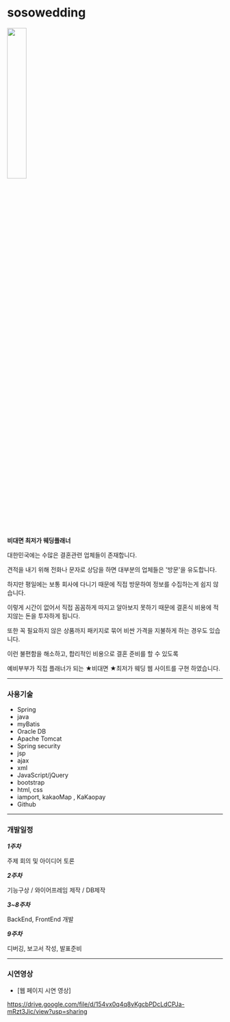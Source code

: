 # sosowedding

<img src="https://user-images.githubusercontent.com/63235257/87305051-c916ed80-c550-11ea-92b3-49a965f8600c.png" width="30%" height="30%">

<strong> 비대면 최저가 웨딩플래너 </strong> 


대한민국에는 수많은 결혼관련 업체들이 존재합니다.

견적을 내기 위해 전화나 문자로 상담을 하면 대부분의 업체들은 '방문'을 유도합니다.

하지만 평일에는 보통 회사에 다니기 때문에 직접 방문하여 정보를 수집하는게 쉽지 않습니다.

이렇게 시간이 없어서 직접 꼼꼼하게 따지고 알아보지 못하기 때문에 결혼식 비용에 적지않는 돈을 투자하게 됩니다.

또한 꼭 필요하지 않은 상품까지 패키지로 묶어 비싼 가격을 지불하게 하는 경우도 있습니다.

이런 불편함을 해소하고, 합리적인 비용으로 결혼 준비를 할 수 있도록 

예비부부가 직접 플래너가 되는 ★비대면 ★최저가 웨딩 웹 사이트를 구현 하였습니다.



***

### 사용기술

+ Spring
+ java
+ myBatis
+ Oracle DB
+ Apache Tomcat
+ Spring security
+ jsp
+ ajax
+ xml
+ JavaScript/jQuery
+ bootstrap
+ html, css
+ iamport, kakaoMap , KaKaopay
+ Github

***

### 개발일정

***1주차***

주제 회의 및 아이디어 토론 

***2주차***

기능구상 / 와이어프레임 제작 / DB제작

***3~8주차***

BackEnd, FrontEnd 개발

***9주차***

디버깅, 보고서 작성, 발표준비

***

### 시연영상

- [웹 페이지 시연 영상]

https://drive.google.com/file/d/154vx0q4q8vKgcbPDcLdCPJa-mRzt3Jic/view?usp=sharing

